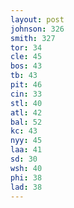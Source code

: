 ```yaml
---
layout: post
johnson: 326
smith: 327
tor: 34
cle: 45
bos: 43
tb: 43
pit: 46
cin: 33
stl: 40
atl: 42
bal: 52
kc: 43
nyy: 45
laa: 41
sd: 30
wsh: 40
phi: 38
lad: 38
---
```

